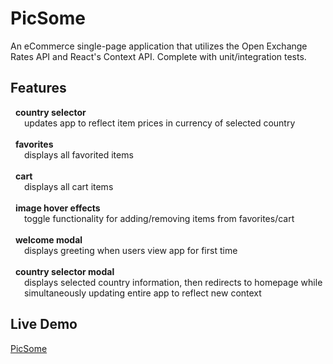# PicSome 

An eCommerce single-page application that utilizes the Open Exchange Rates API and React's Context API. Complete with unit/integration tests.

## Features
&nbsp; **country selector** <br />
    &ensp; &ensp; updates app to reflect item prices in currency of selected country
    <br />
    <br />
&nbsp; **favorites** <br />
    &ensp; &ensp; displays all favorited items
    <br />
    <br />
&nbsp; **cart** <br />
    &ensp; &ensp; displays all cart items
    <br />
    <br />
&nbsp; **image hover effects** <br />
    &ensp; &ensp; toggle functionality for adding/removing items from favorites/cart
    <br />
    <br />
&nbsp; **welcome modal** <br />
    &ensp; &ensp; displays greeting when users view app for first time
    <br />
    <br />
&nbsp; **country selector modal** <br />
    &ensp; &ensp; displays selected country information, then redirects to homepage while <br />
    &ensp; &ensp; simultaneously updating entire app to reflect new context 


## Live Demo

[PicSome](https://skhosla8.github.io/picsome/)